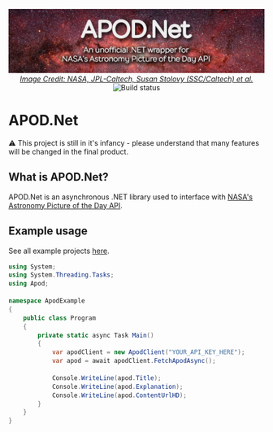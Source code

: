 <p align="center">
  <a href="#"><img alt="A C# wrapper for NASA's Astronomy Picture of the Day API." src="img/banner.jpg" /></a>
  <em><a href="https://www.nasa.gov/image-feature/revealing-the-milky-way-s-center" target="_blank">Image Credit: NASA, JPL-Caltech, Susan Stolovy (SSC/Caltech) et al.</a></em><br>
  <img src="https://github.com/LeMorrow/APOD.Net/workflows/Build/badge.svg" alt="Build status">
</p>

# APOD.Net
:warning: This project is still in it's infancy - please understand that many features will be changed in the final product.

## What is APOD.Net?
APOD.Net is an asynchronous .NET library used to interface with [NASA's Astronomy Picture of the Day API](https://api.nasa.gov/).

## Example usage
See all example projects [here](../src/ExampleUsage/).
```cs
using System;
using System.Threading.Tasks;
using Apod;

namespace ApodExample
{
    public class Program
    {
        private static async Task Main()
        {
            var apodClient = new ApodClient("YOUR_API_KEY_HERE");
            var apod = await apodClient.FetchApodAsync();

            Console.WriteLine(apod.Title);
            Console.WriteLine(apod.Explanation);
            Console.WriteLine(apod.ContentUrlHD);
        }
    }
}
```
